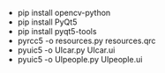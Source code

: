 - pip install opencv-python
- pip install PyQt5
- pip install pyqt5-tools
- pyrcc5 -o resources.py resources.qrc
- pyuic5 -o UIcar.py UIcar.ui
- pyuic5 -o UIpeople.py UIpeople.ui